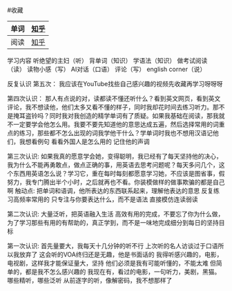 
#收藏

| 单词  | [知乎](https://www.zhihu.com/question/24113539/answer/2927226602?utm_psn=1892514962708087586) |
| --- | ------------------------------------------------------------------------------------------- |
| 阅读  | [知乎]()                                                                                      |


学习内容
听绝望的主妇（听）
背单词（知识）
学语法（知识）
做考试阅读（读）
读物小感（写）
AI对话（口语）
评论（写）
english corner（说）



反复认识
第五次：
我应该在YouTube找些自己感兴趣的视频先收藏再学习呀呀呀



第四次认识：
那人有点说的对，读都读不懂还听什么？看到英文网页，看到英文评论，我不想读他，他们太多又看不懂的样子，同时我却花时间去练习听力。那不是掩耳盗铃吗？同时我对我创造的精学单词有了质疑。如果我基础在阅读，那我就不一定要学会他怎么用。我要不要先知道他的意思达成五遍，然后选择常用的词重点的练习，那些都不怎么出现的词我学他干什么？学单词时我也不想用汉语记他们，我想看例句 看看外国人是怎么用的 记住他的声调



第三次认识:
如果我真的愿意学会她，变得聪明，我已经有了每天坚持他的决心，我为什么不能再勇敢点，做点正确的事，用英语去思考问题呢？每天多问几个，这个东西用英语怎么说？学习它，重在每时每刻都愿意学习她，不应该是图省事，假努力，我专门腾出半个小时，之后就再也不看。你装模做样的做事欺骗的都是自己啊
触动点:
把单词和语调，他所表达的东西联系起来，理解他表达的意思
反复练习高频率常用的
只专注与你要表达什么，而不是语法
直接模仿连读弱读

第二次认识:
大量泛听，把英语融入生活
高效有用的完成，不要忘了你为什么做，为了学习那些有用的有帮助的，真正学到，而不是一味地完成细分到每日的坚持目标





第一次认识:
首先量要大，我每天十几分钟的听不行
上次听的名人访谈过于口语所以我放弃了
这会听的VOA终归还是无趣，他是书面话的
我得听感兴趣的，电影，电视剧，这样我才能保证量大，坚持
他们必须是我有可能听懂的，不能太难
但简单的，都是我不怎么感兴趣的
我现在有，看过的电影，一句听力，美剧，黑猫。
哪些精听，哪些泛听
从前逐字的听，像解密码，我不想那样了





